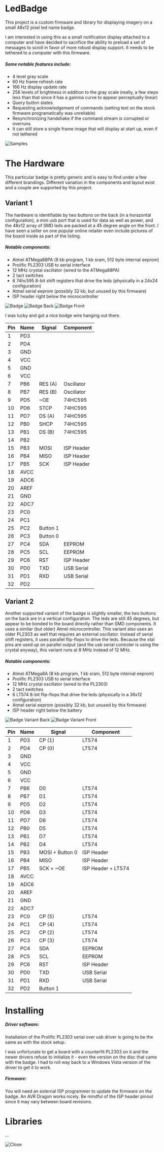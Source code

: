 # LedBadge
This project is a custom firmware and library for displaying imagery on a small 48x12 pixel led name badge. 

I am interested in using this as a small notification display attached to a computer and have decided to sacrifice the ability to preload a set of messages to scroll in favor of more robust display support. It needs to be tethered to a computer with this firmware.

##### Some notable features include:
* 4 level gray scale
* 60 Hz frame refresh rate
* 166 Hz display update rate
* 256 levels of brightness in addition to the gray scale (really, a few steps less than that since it has a gamma curve to appear perceptually linear)
* Query button states
* Requesting acknowledgement of commands (setting text on the stock firmware programatically was unreliable)
* Resynchronizing handshake if the command stream is corrupted or overruns
* It can still store a single frame image that will display at start up, even if not tethered

![Samples](https://raw.githubusercontent.com/Effix/LedBadge/master/images/samples.jpg)

# The Hardware
This particular badge is pretty generic and is easy to find under a few different brandings. Different variation in the components and layout exist and a couple are supported by this project.

## Variant 1
The hardware is identifiable by two buttons on the back (in a horazontal configuration), a mini usb port that is used for data as well as power, and the 48x12 array of SMD leds are packed at a 45 degree angle on the front. I have seen a seller on one popular online retailer even include pictures of the board inside as part of the listing.

##### Notable components:
* Atmel ATMega88PA (8 kb program, 1 kb sram, 512 byte internal eeprom)
* Prolific PL2303 USB to serial interface
* 12 MHz crystal oscillator (wired to the ATMega88PA)
* 2 tact switches
* 6 74hc595 8-bit shift registers that drive the leds (physically in a 24x24 configuration)
* Atmel serial eeprom (possibly 32 kb, but unused by this firmware)
* ISP header right below the microcontroller

![Badge](https://raw.githubusercontent.com/Effix/LedBadge/master/images/badge_88pa.jpg)
![Badge Back](https://raw.githubusercontent.com/Effix/LedBadge/master/images/board_88pa_back_sm.png)
![Badge Front](https://raw.githubusercontent.com/Effix/LedBadge/master/images/board_88pa_front_sm.png)

I was lucky and got a nice bodge wire hanging out there.

Pin | Name | Signal   | Component
----|------|----------|-----------
1   | PD3  |          | 
2   | PD4  |          | 
3   | GND  |          | 
4   | VCC  |          | 
5   | GND  |          | 
6   | VCC  |          | 
7   | PB6  | RES (A)  | Oscillator
8   | PB7  | RES (B)  | Oscillator
9   | PD5  | ~OE      | 74HC595
10  | PD6  | STCP     | 74HC595
11  | PD7  | DS (A)   | 74HC595
12  | PB0  | SHCP     | 74HC595
13  | PB1  | DS (B)   | 74HC595
14  | PB2  |          | 
15  | PB3  | MOSI     | ISP Header
16  | PB4  | MISO     | ISP Header
17  | PB5  | SCK      | ISP Header
18  | AVCC |          | 
19  | ADC6 |          | 
20  | AREF |          | 
21  | GND  |          | 
22  | ADC7 |          | 
23  | PC0  |          | 
24  | PC1  |          | 
25  | PC2  | Button 1 | 
26  | PC3  | Button 0 | 
27  | PC4  | SDA      | EEPROM
28  | PC5  | SCL      | EEPROM
29  | PC6  | RST      | ISP Header
30  | PD0  | TXD      | USB Serial
31  | PD1  | RXD      | USB Serial
32  | PD2  |          | 

## Variant 2
Another supported variant of the badge is slightly smaller, the two buttons on the back are in a vertical configuration. The leds are still 45 degrees, but appear to be bonded to the board directly rather than SMD components. It uses a similar (but older) Atmel microcontroller. This variant also uses an older PL2303 as well that requires an external oscillator. Instead of serial shift registers, it uses parallel flip-flops to drive the leds. Because the xtal pins are used up on parallel output (and the usb serial controler is using the crystal anyway), this variant runs at 8 MHz instead of 12 MHz.

##### Notable components:
* Atmel ATMega8A (8 kb program, 1 kb sram, 512 byte internal eeprom)
* Prolific PL2303 USB to serial interface
* 12 MHz crystal oscillator (wired to the PL2303)
* 2 tact switches
* 6 LT574 8-bit flip-flops that drive the leds (physically in a 36x12 configuration)
* Atmel serial eeprom (possibly 32 kb, but unused by this firmware)
* ISP header right below the battery

![Badge Variant Back](https://raw.githubusercontent.com/Effix/LedBadge/master/images/board_8a_back_sm.png)
![Badge Variant Front](https://raw.githubusercontent.com/Effix/LedBadge/master/images/board_8a_front_sm.png)

Pin | Name | Signal          | Component
----|------|-----------------|-----------
1   | PD3  | CP (1)          | LT574
2   | PD4  | CP (0)          | LT574
3   | GND  |                 | 
4   | VCC  |                 | 
5   | GND  |                 | 
6   | VCC  |                 | 
7   | PB6  | D0              | LT574
8   | PB7  | D1              | LT574
9   | PD5  | D2              | LT574
10  | PD6  | D3              | LT574
11  | PD7  | D6              | LT574
12  | PB0  | D5              | LT574
13  | PB1  | D7              | LT574
14  | PB2  | D4              | LT574
15  | PB3  | MOSI + Button 0 | ISP Header
16  | PB4  | MISO            | ISP Header
17  | PB5  | SCK + ~OE       | ISP Header + LT574
18  | AVCC |                 | 
19  | ADC6 |                 | 
20  | AREF |                 | 
21  | GND  |                 | 
22  | ADC7 |                 | 
23  | PC0  | CP (5)          | LT574
24  | PC1  | CP (4)          | LT574
25  | PC2  | CP (2)          | LT574
26  | PC3  | CP (3)          | LT574
27  | PC4  | SDA             | EEPROM
28  | PC5  | SCL             | EEPROM
29  | PC6  | RST             | ISP Header
30  | PD0  | TXD             | USB Serial
31  | PD1  | RXD             | USB Serial
32  | PD2  | Button 1        | 

# Installing

##### Driver software:
Installation of the Prolific PL2303 serial over usb driver is going to be the same as with the stock setup.

I was unfortunate to get a board with a counterfit PL2303 on it and the newer drivers refuse to initialize it - even the version on the disc that came with the badge. I had to roll way back to a Windows Vista version of the driver to get it to work.

##### Firmware:
You will need an external ISP programmer to update the firmware on the badge. An AVR Dragon works nicely. Be mindful of the ISP header pinout since it may vary between board revisions.

# Libraries

...

![Close](https://raw.githubusercontent.com/Effix/LedBadge/master/images/close.jpg)
